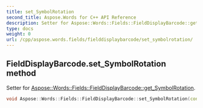 ```yaml
---
title: set_SymbolRotation
second_title: Aspose.Words for C++ API Reference
description: Setter for Aspose::Words::Fields::FieldDisplayBarcode::get_SymbolRotation. 
type: docs
weight: 0
url: /cpp/aspose.words.fields/fielddisplaybarcode/set_symbolrotation/
---
```

## FieldDisplayBarcode.set_SymbolRotation method


Setter for [Aspose::Words::Fields::FieldDisplayBarcode::get_SymbolRotation](./get_symbolrotation/).

```cpp
void Aspose::Words::Fields::FieldDisplayBarcode::set_SymbolRotation(const System::String &value)
```

